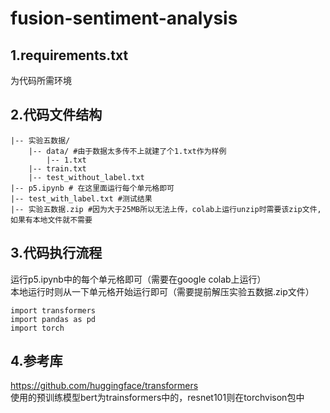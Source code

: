 # fusion-sentiment-analysis
## 1.requirements.txt
为代码所需环境

## 2.代码文件结构
```
|-- 实验五数据/
    |-- data/ #由于数据太多传不上就建了个1.txt作为样例
        |-- 1.txt
    |-- train.txt
    |-- test_without_label.txt
|-- p5.ipynb # 在这里面运行每个单元格即可
|-- test_with_label.txt #测试结果
|-- 实验五数据.zip #因为大于25MB所以无法上传，colab上运行unzip时需要该zip文件,如果有本地文件就不需要
```

## 3.代码执行流程
运行p5.ipynb中的每个单元格即可（需要在google colab上运行）\
本地运行时则从一下单元格开始运行即可（需要提前解压实验五数据.zip文件）
```
import transformers
import pandas as pd
import torch
```


## 4.参考库
https://github.com/huggingface/transformers \
使用的预训练模型bert为trainsformers中的，resnet101则在torchvison包中
